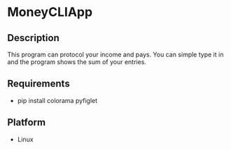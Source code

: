 # MoneyCLIApp

## Description
This program can protocol your income and pays. You can simple type it in and the program shows the sum of your entries.

## Requirements
- pip install colorama pyfiglet

## Platform
- Linux
